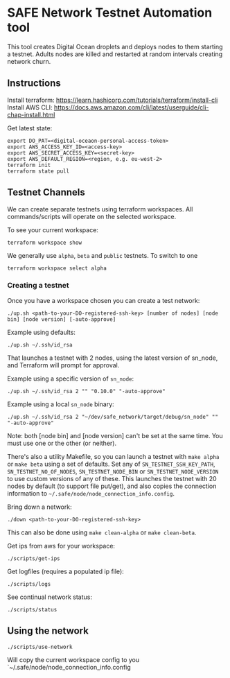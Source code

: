 # SAFE Network Testnet Automation tool

This tool creates Digital Ocean droplets and deploys nodes to them starting a testnet.
Adults nodes are killed and restarted at random intervals creating network churn.

## Instructions

Install terraform: https://learn.hashicorp.com/tutorials/terraform/install-cli
Install AWS CLI: https://docs.aws.amazon.com/cli/latest/userguide/cli-chap-install.html

Get latest state:

```
export DO_PAT=<digital-oceaon-personal-access-token>
export AWS_ACCESS_KEY_ID=<access-key>
export AWS_SECRET_ACCESS_KEY=<secret-key>
export AWS_DEFAULT_REGION=<region, e.g. eu-west-2>
terraform init
terraform state pull
```

## Testnet Channels

We can create separate testnets using terraform workspaces. All commands/scripts will operate on the selected workspace.

To see your current workspace:

```
terraform workspace show
```

We generally use `alpha`, `beta` and `public` testnets. To switch to one

```
terraform workspace select alpha
```

### Creating a testnet

Once you have a workspace chosen you can create a test network:

```
./up.sh <path-to-your-DO-registered-ssh-key> [number of nodes] [node bin] [node version] [-auto-approve]
```

Example using defaults:

```
./up.sh ~/.ssh/id_rsa
```

That launches a testnet with 2 nodes, using the latest version of sn_node, and Terraform will prompt for approval.

Example using a specific version of `sn_node`:

```
./up.sh ~/.ssh/id_rsa 2 "" "0.10.0" "-auto-approve"
```

Example using a local `sn_node` binary:

```
./up.sh ~/.ssh/id_rsa 2 "~/dev/safe_network/target/debug/sn_node" "" "-auto-approve"
```

Note: both [node bin] and [node version] can't be set at the same time. You must use one or the other (or neither).

There's also a utility Makefile, so you can launch a testnet with `make alpha` or `make beta` using a set of defaults. Set any of `SN_TESTNET_SSH_KEY_PATH`, `SN_TESTNET_NO_OF_NODES`, `SN_TESTNET_NODE_BIN` or `SN_TESTNET_NODE_VERSION` to use custom versions of any of these. This launches the testnet with 20 nodes by default (to support file put/get), and also copies the connection information to `~/.safe/node/node_connection_info.config`.

Bring down a network:

```
./down <path-to-your-DO-registered-ssh-key>
```

This can also be done using `make clean-alpha` or `make clean-beta`.

Get ips from aws for your workspace:

```
./scripts/get-ips
```

Get logfiles (requires a populated ip file):

```
./scripts/logs
```

See continual network status:

```
./scripts/status
```

## Using the network

```
./scripts/use-network
```

Will copy the current workspace config to you `~/.safe/node/node_connection_info.config

